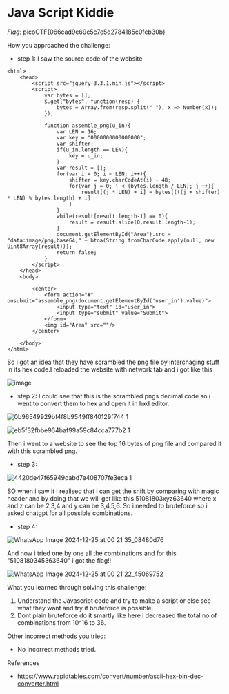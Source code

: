 # Java Script Kiddie

*Flag:* picoCTF{066cad9e69c5c7e5d2784185c0feb30b}

How you approached the challenge:

- step 1: I saw the source code of the website
```
<html>
	<head>    
		<script src="jquery-3.3.1.min.js"></script>
		<script>
			var bytes = [];
			$.get("bytes", function(resp) {
				bytes = Array.from(resp.split(" "), x => Number(x));
			});

			function assemble_png(u_in){
				var LEN = 16;
				var key = "0000000000000000";
				var shifter;
				if(u_in.length == LEN){
					key = u_in;
				}
				var result = [];
				for(var i = 0; i < LEN; i++){
					shifter = key.charCodeAt(i) - 48;
					for(var j = 0; j < (bytes.length / LEN); j ++){
						result[(j * LEN) + i] = bytes[(((j + shifter) * LEN) % bytes.length) + i]
					}
				}
				while(result[result.length-1] == 0){
					result = result.slice(0,result.length-1);
				}
				document.getElementById("Area").src = "data:image/png;base64," + btoa(String.fromCharCode.apply(null, new Uint8Array(result)));
				return false;
			}
		</script>
	</head>
	<body>

		<center>
			<form action="#" onsubmit="assemble_png(document.getElementById('user_in').value)">
				<input type="text" id="user_in">
				<input type="submit" value="Submit">
			</form>
			<img id="Area" src=""/>
		</center>

	</body>
</html>
```
So i got an idea that they have scrambled the png file by interchaging stuff in its hex code.I reloaded the website with network tab and i got like this

![image](https://github.com/user-attachments/assets/b7cebaff-da0b-4812-aa8e-3d807ec75c36)

- step 2: I could see that this is the scrambled pngs decimal code so i went to convert them to hex and open it in hxd editor.

![0b96549929bf4f8b9549ff840129f744 1](https://github.com/user-attachments/assets/35154fc2-cb74-4883-bcc9-413b9ef8dbcf)

![eb5f32fbbe964baf99a59c84cca777b2 1](https://github.com/user-attachments/assets/0373675b-96ad-47cd-a477-4a703441566c)

Then i went to a website to see the top 16 bytes of png file and compared it with this scrambled png.

- step 3: 

![4420de47f65949dabd7e408707fe3eca 1](https://github.com/user-attachments/assets/d3ec70e4-d0e9-4c17-9af3-8b226be39b43)

SO when i saw it i realised that i can get the shift by comparing with magic header
and by doing that we will get like this 51081803xyz63640 where x and z can be 2,3,4 and y can be 3,4,5,6.
So i needed to bruteforce so i asked chatgpt for all possible combinations.

- step 4: 

![WhatsApp Image 2024-12-25 at 00 21 35_08480d76](https://github.com/user-attachments/assets/8a7f46e4-3926-4a7d-82ad-e80ef75cf490)

And now i tried one by one all the combinations and for this "5108180345363640" i got the flag!!

![WhatsApp Image 2024-12-25 at 00 21 22_45069752](https://github.com/user-attachments/assets/6f8a09b8-41f9-40b8-a756-f22505e27298)

What you learned through solving this challenge:

1. Understand the Javascript code and try to make a script or else see what they want and try if bruteforce is possible.
2. Dont plain bruteforce do it smartly like here i decreased the total no of combinations from 10^16 to 36.

Other incorrect methods you tried:

- No incorrect methods tried.

References

- https://www.rapidtables.com/convert/number/ascii-hex-bin-dec-converter.html
